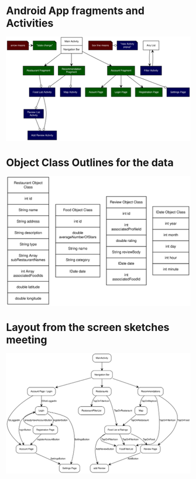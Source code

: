 

# Android App fragments and Activities
![Android App All Fragments and Activities](android.svg "Android App") 
# Object Class Outlines for the data
![Object Class Outlines](frontendClassDefinitions.svg "Class Definitions")
# Layout from the screen sketches meeting
![Layout from Screen Sketch](app.svg "Layout from Screen Sketch")
